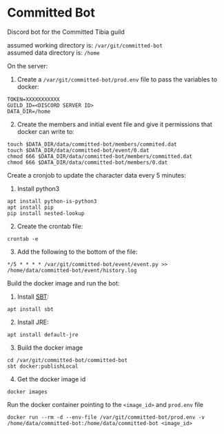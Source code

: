 # Committed Bot

Discord bot for the Committed Tibia guild
  
assumed working directory is: `/var/git/committed-bot`    
assumed data directory is: `/home`

On the server:

1. Create a `/var/git/committed-bot/prod.env` file to pass the variables to docker:
```
TOKEN=XXXXXXXXXXX
GUILD_ID=<DISCORD SERVER ID>
DATA_DIR=/home
```
2. Create the members and initial event file and give it permissions that docker can write to:

```
touch $DATA_DIR/data/committed-bot/members/commited.dat
touch $DATA_DIR/data/committed-bot/event/0.dat
chmod 666 $DATA_DIR/data/committed-bot/members/committed.dat
chmod 666 $DATA_DIR/data/committed-bot/members/0.dat
```

Create a cronjob to update the character data every 5 minutes:

1. Install python3
```
apt install python-is-python3
apt install pip
pip install nested-lookup
```
2. Create the crontab file:
```
crontab -e
```

3. Add the following to the bottom of the file:
```
*/5 * * * * /var/git/committed-bot/event/event.py >> /home/data/committed-bot/event/history.log
```

Build the docker image and run the bot:
1. Install [SBT](https://www.scala-sbt.org/download.html):
```
apt install sbt
```

2. Install JRE:
```
apt install default-jre
```

3. Build the docker image
```
cd /var/git/committed-bot/committed-bot
sbt docker:publishLocal
```

4. Get the docker image id
```
docker images
```

Run the docker container pointing to the `<image_id>` and `prod.env` file
```
docker run --rm -d --env-file /var/git/committed-bot/prod.env -v /home/data/committed-bot:/home/data/committed-bot <image_id>
```
